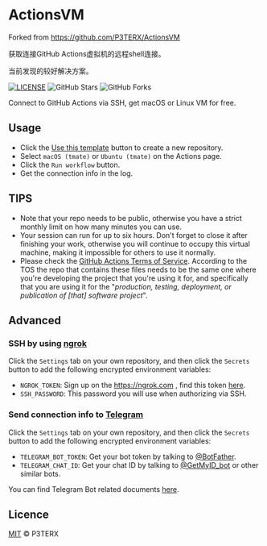 # ActionsVM

Forked from https://github.com/P3TERX/ActionsVM

获取连接GitHub Actions虚拟机的远程shell连接。

当前发现的较好解决方案。

[![LICENSE](https://img.shields.io/github/license/mashape/apistatus.svg?style=flat-square&label=License)](https://github.com/P3TERX/ActionsVM/blob/master/LICENSE)
![GitHub Stars](https://img.shields.io/github/stars/P3TERX/ActionsVM.svg?style=flat-square&label=Stars&logo=github)
![GitHub Forks](https://img.shields.io/github/forks/P3TERX/ActionsVM.svg?style=flat-square&label=Forks&logo=github)

Connect to GitHub Actions via SSH, get macOS or Linux VM for free.

## Usage

- Click the [Use this template](https://github.com/P3TERX/ActionsVM/generate) button to create a new repository.
- Select `macOS (tmate)` or `Ubuntu (tmate)` on the Actions page.
- Click the `Run workflow` button.
- Get the connection info in the log.

## TIPS

- Note that your repo needs to be public, otherwise you have a strict monthly limit on how many minutes you can use.
- Your session can run for up to six hours. Don't forget to close it after finishing your work, otherwise you will continue to occupy this virtual machine, making it impossible for others to use it normally.
- Please check the [GitHub Actions Terms of Service](https://docs.github.com/en/github/site-policy/github-additional-product-terms#5-actions-and-packages). According to the TOS the repo that contains these files needs to be the same one where you're developing the project that you're using it for, and specifically that you are using it for the "*production, testing, deployment, or publication of [that] software project*".

## Advanced

### SSH by using [ngrok](https://ngrok.com/)

Click the `Settings` tab on your own repository, and then click the `Secrets` button to add the following encrypted environment variables:

- `NGROK_TOKEN`: Sign up on the https://ngrok.com , find this token [here](https://dashboard.ngrok.com/auth/your-authtoken).
- `SSH_PASSWORD`: This password you will use when authorizing via SSH.

### Send connection info to [Telegram](https://telegram.org/)

Click the `Settings` tab on your own repository, and then click the `Secrets` button to add the following encrypted environment variables:

- `TELEGRAM_BOT_TOKEN`: Get your bot token by talking to [@BotFather](https://t.me/botfather).
- `TELEGRAM_CHAT_ID`: Get your chat ID by talking to [@GetMyID_bot](https://t.me/getmyid_bot) or other similar bots.

You can find Telegram Bot related documents [here](https://core.telegram.org/bots).

## Licence

[MIT](https://github.com/P3TERX/ActionsVM/blob/main/LICENSE) © P3TERX
